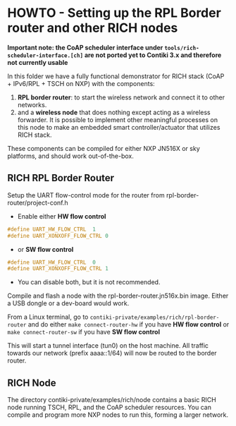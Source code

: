 # HOWTO - Setting up the RPL Border router and other RICH nodes

**Important note: the CoAP scheduler interface under `tools/rich-scheduler-interface.[ch]` are not ported yet to Contiki 3.x and therefore not currently usable**

In this folder we have a fully functional demonstrator for RICH stack (CoAP + IPv6/RPL + TSCH on NXP) with the components:

1. **RPL border router**: to start the wireless network and connect it to other networks.  
2. and a **wireless node** that does nothing except acting as a wireless forwarder. It is possible to implement other meaningful processes on this node to make an embedded smart controller/actuator that utilizes RICH stack.

These components can be compiled for either NXP JN516X or sky platforms, and should work out-of-the-box.

## RICH RPL Border Router

Setup the UART flow-control mode for the router from rpl-border-router/project-conf.h

* Enable either **HW flow control**
```C
#define UART_HW_FLOW_CTRL  1
#define UART_XONXOFF_FLOW_CTRL 0
```
* or **SW flow control**
```C
#define UART_HW_FLOW_CTRL  0
#define UART_XONXOFF_FLOW_CTRL 1
```
* You can disable both, but it is not recommended.

Compile and flash a node with the rpl-border-router.jn516x.bin image. Either a USB dongle or a dev-board would work.

From a Linux terminal, go to `contiki-private/examples/rich/rpl-border-router` and do either
`make connect-router-hw` if you have **HW flow control**
or `make connect-router-sw` if you have **SW flow control**

This will start a tunnel interface (tun0) on the host machine.
All traffic towards our network (prefix aaaa::1/64) will now be routed to the border router.

## RICH Node

The directory contiki-private/examples/rich/node contains a basic RICH node running TSCH, RPL, and the CoAP scheduler resources.
You can compile and program more NXP nodes to run this, forming a larger network.
